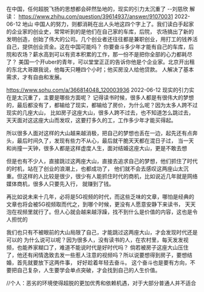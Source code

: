 

在中国，任何超脱飞扬的思想都会砰然坠地的，现实的引力太沉重了 --刘慈欣
解读：
https://www.zhihu.com/question/39614937/answer/91070031  2022-06-12
地山
中国人的努力，则都消耗在出人头地这四个字上了。我们读白手起家的企业家的创业史，常常听到的是他们在自己家的车库，后院，
农场搞出了新的发明创造，创始了伟大的公司。几个创业者还往往都是兼职创业，用打工的钱养活自己，提供创业资金。这在中国可能吗？
你要奋斗多少年才能有自己的车库，后院和农场？薪水高到可以有资本积累的工作，那一份不是把你全部的心力都耗尽了？
美国一个开uber的青年，可以堂堂正正的告诉你他是个企业家。北京开出租的东北大哥跟我说，他每天只睡四个小时；他买房没人给他贷款。
人解决了基本需求，才有自由和发展。

https://www.sohu.com/a/366814048_120003936  2022-06-12
现实的引力实在是太沉重了，主要是哪些方面呢？
记得读书时候，很多人都是有很伟大的梦想的，最后都没有了，都输给了现实，都输给了房价，为什么呢？因为太多人跨不过现实的几座大山，
比如房子这座大山，很多人跨不过去，也不知道怎么跳过去，天天面对这这座大山而发叹，这要打多久的工，工作多少年才能买得起。

所以很多人面对这样的大山越来越消极，把自己的梦想也丢在一边，起先还有点奔头，最后时间久了，发现有些力不从心，最后就干脆天天都在混日子过，
当一天和尚撞一天钟，很多人都是这样虚度人生，面对结婚这座大山，更是不敢去想

但是也有不少人，直接跳过这两座大山，直接去追求自己的梦想，他们抓住了时代的时机，站在了创业的浪潮上，也都成功了，
他们就不会去感叹这两座山太沉重。但这样的人比较是很少，很少有人能抓住时代的商机，比如说近几年就是网络媒体商机，很多人只要先入行，
就赚到了钱。

再比如说未来十几年，必将是5G视频的时代，而这些乏味的文章，哪怕是经典的文章也将会被5G视频取而代之，到哪个时候，更没有人愿意安静下来读书，
天天泡在视频里就行了。但人心就会越来越浮躁，找不到什么是价值的内容，这也是令人担忧的

我们也只有不被眼前的大山局限了自己，才能跳过这两座大山，才会发现时代还是可以的
为什么说可以呢？因为很多人，没有读书的人，在农村里，每天发发视频，也能养家糊口了，难道不能说时代是好时代吗？
倘若被房子这座大山压住了，他还有闲情逸致去发一些惹人注意的视频吗？所以说要想得到房子，要想结婚，首先就要放下这两件事，
好好趁着年轻去奋斗。
这个奋斗也是要有方向，不要把自己复杂，人生要学会单点突破，才会找到自己的人生价值。

//个人：恶劣的环境使得超脱的更加优秀和依赖机遇，对于大部分普通人并不适合